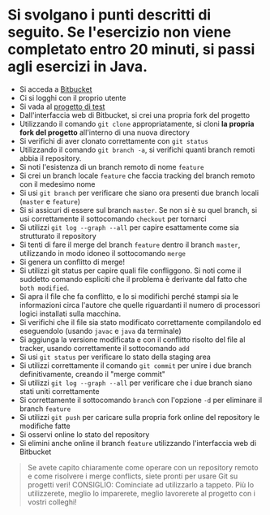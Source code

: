 # Si svolgano i punti descritti di seguito. Se l'esercizio non viene completato entro 20 minuti, si passi agli esercizi in Java.

* Si acceda a [Bitbucket](https://bitbucket.org/)
* Ci si logghi con il proprio utente
* Si vada al [progetto di test](git@bitbucket.org:danysk/courses-oop-git-merge-conflict-test.git)
* Dall'interfaccia web di Bitbucket, si crei una propria fork del progetto
* Utilizzando il comando ``git clone`` appropriatamente, si cloni **la propria fork del progetto** all'interno di una nuova directory
* Si verifichi di aver clonato correttamente con `git status`
* Utilizzando il comando `git branch -a`, si verifichi quanti branch remoti abbia il repository.
* Si noti l'esistenza di un branch remoto di nome `feature`
* Si crei un branch locale `feature` che faccia tracking del branch remoto con il medesimo nome
* Si usi `git branch` per verificare che siano ora presenti due branch locali (`master` e `feature`)
* Si si assicuri di essere sul branch `master`. Se non si è su quel branch, si usi correttamente il sottocomando `checkout` per tornarci
* Si utilizzi `git log --graph --all` per capire esattamente come sia strutturato il repository
* Si tenti di fare il merge del branch `feature` dentro il branch `master`, utilizzando in modo idoneo il sottocomando `merge`
* Si genera un conflitto di merge!
* Si utilizzi git status per capire quali file confliggono. Si noti come il suddetto comando espliciti che il problema è derivante dal fatto che `both modified`.
* Si apra il file che fa conflitto, e lo si modifichi perché stampi sia le informazioni circa l'autore che quelle riguardanti il numero di processori logici installati sulla macchina.
* Si verifichi che il file sia stato modificato correttamente compilandolo ed eseguendolo (usando `javac` e `java` da terminale)
* Si aggiunga la versione modificata e con il conflitto risolto del file al tracker, usando correttamente il sottocomando `add`
* Si usi `git status` per verificare lo stato della staging area
* Si utilizzi correttamente il comando `git commit` per unire i due branch definitivamente, creando il "merge commit"
* Si utilizzi `git log --graph --all` per verificare che i due branch siano stati uniti correttamente
* Si correttamente il sottocomando `branch` con l'opzione `-d` per eliminare il branch `feature`
* Si utilizzi `git push` per caricare sulla propria fork online del repository le modifiche fatte
* Si osservi online lo stato del repository
* Si elimini anche online il branch `feature` utilizzando l'interfaccia web di Bitbucket

> Se avete capito chiaramente come operare con un repository remoto e come risolvere i merge conflicts, siete pronti per usare Git su progetti veri! CONSIGLIO: Cominciate ad utilizzarlo a tappeto. Più lo utilizzerete, meglio lo imparerete, meglio lavorerete al progetto con i vostri colleghi!
